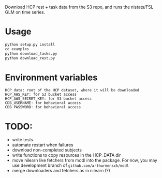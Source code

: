 Download HCP rest + task data from the S3 repo, and runs the nistats/FSL GLM on time series.

# Usage

```python
python setup.py install
cd examples
python download_tasks.py
python download_rest.py
```

# Environment variables
```
HCP_data: root of the HCP dataset, where it will be downloaded
HCP_AWS_KEY: for S3 bucket access
HCP_AWS_SECRET_KEY: for S3 bucket access
CDB_USERNAME: for behavioral access
CDB_PASSWORD: for behavioral_access
```

# TODO:
- write tests
- automate restart when failures
- download non-completed subjects
- write functions to copy resources in the HCP_DATA dir
- move nilearn like fetchers from modl into the package. For now, you may use development branch of `github.com/arthurmensch/modl`
- merge downloaders and fetchers as in nilearn (?)